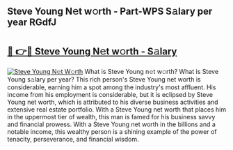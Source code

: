 ## Steve Young N𝚎t w𝚘rth - Part-WPS S𝚊lary per year RGdfJ

# <h2><a href="http://gc0av8.nevu.top/?p=Steve+Young">🔗 👉🔴 Steve Young N𝚎t w𝚘rth - S𝚊lary</a></h2>

[![Steve Young N𝚎t W𝚘rth](https://i.imgur.com/Oavwk0R.jpeg)](http://gc0av8.nevu.top/?p=Steve+Young)
What is Steve Young n𝚎t w𝚘rth? What is Steve Young s𝚊lary per year?
This rich person's Steve Young net worth is considerable, earning him a spot among the industry's most affluent. His income from his employment is considerable, but it is eclipsed by Steve Young net worth, which is attributed to his diverse business activities and extensive real estate portfolio. With a Steve Young net worth that places him in the uppermost tier of wealth, this man is famed for his business savvy and financial prowess. With a Steve Young net worth in the billions and a notable income, this wealthy person is a shining example of the power of tenacity, perseverance, and financial wisdom.

